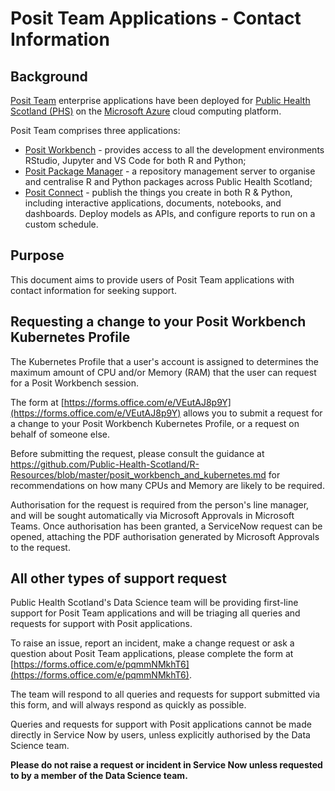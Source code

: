 # Posit Team Applications - Contact Information

## Background

[Posit Team](https://posit.co/products/enterprise/team/) enterprise applications have been deployed for [Public Health Scotland (PHS)](https://publichealthscotland.scot/) on the [Microsoft Azure](https://azure.microsoft.com/en-gb/) cloud computing platform.

Posit Team comprises three applications:

* [Posit Workbench](https://posit.co/products/enterprise/workbench/) - provides access to all the development environments RStudio, Jupyter and VS Code for both R and Python;
* [Posit Package Manager](https://posit.co/products/enterprise/package-manager/) - a repository management server to organise and centralise R and Python packages across Public Health Scotland;
* [Posit Connect](https://posit.co/products/enterprise/connect/) - publish the things you create in both R & Python, including interactive applications, documents, notebooks, and dashboards. Deploy models as APIs, and configure reports to run on a custom schedule.

## Purpose

This document aims to provide users of Posit Team applications with contact information for seeking support.

## Requesting a change to your Posit Workbench Kubernetes Profile

The Kubernetes Profile that a user's account is assigned to determines the maximum amount of CPU and/or Memory (RAM) that the user can request for a Posit Workbench session.

The form at [https://forms.office.com/e/VEutAJ8p9Y](https://forms.office.com/e/VEutAJ8p9Y) allows you to submit a request for a change to your Posit Workbench Kubernetes Profile, or a request on behalf of someone else.

Before submitting the request, please consult the guidance at https://github.com/Public-Health-Scotland/R-Resources/blob/master/posit_workbench_and_kubernetes.md for recommendations on how many CPUs and Memory are likely to be required.

Authorisation for the request is required from the person's line manager, and will be sought automatically via Microsoft Approvals in Microsoft Teams.  Once authorisation has been granted, a ServiceNow request can be opened, attaching the PDF authorisation generated by Microsoft Approvals to the request.

## All other types of support request

Public Health Scotland's Data Science team will be providing first-line support for Posit Team applications and will be triaging all queries and requests for support with Posit applications.

To raise an issue, report an incident, make a change request or ask a question about Posit Team applications, please complete the form at [https://forms.office.com/e/pqmmNMkhT6](https://forms.office.com/e/pqmmNMkhT6).

The team will respond to all queries and requests for support submitted via this form, and will always respond as quickly as possible.

Queries and requests for support with Posit applications cannot be made directly in Service Now by users, unless explicitly authorised by the Data Science team.

**Please do not raise a request or incident in Service Now unless requested to by a member of the Data Science team.**
